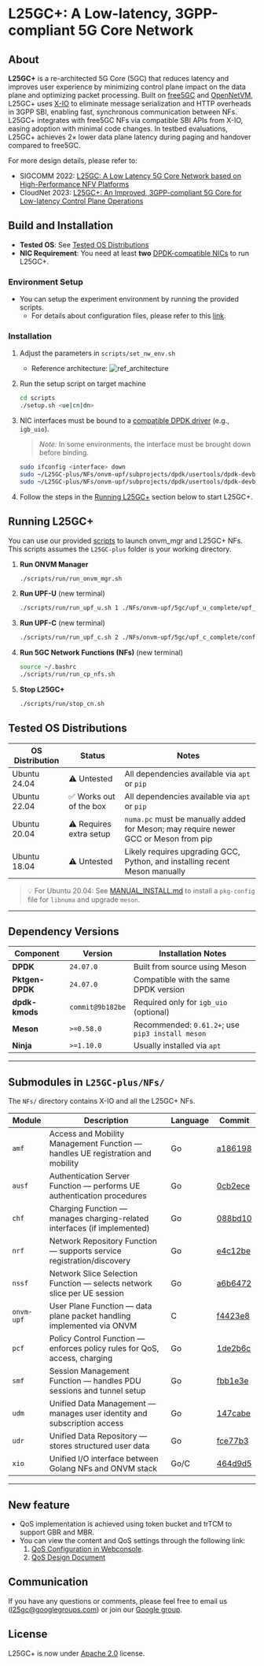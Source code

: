 # L25GC+: A Low-latency, 3GPP-compliant 5G Core Network
## About

**L25GC+** is a re-architected 5G Core (5GC) that reduces latency and improves user experience by minimizing control plane impact on the data plane and optimizing packet processing. Built on [free5GC](https://free5gc.org/forum/) and [OpenNetVM](https://sdnfv.github.io/onvm/), L25GC+ uses [X-IO](https://shixiongqi.github.io/_pages/papers/xio-netsoft23.pdf) to eliminate message serialization and HTTP overheads in 3GPP SBI, enabling fast, synchronous communication between NFs. L25GC+ integrates with free5GC NFs via compatible SBI APIs from X-IO, easing adoption with minimal code changes. In testbed evaluations, L25GC+ achieves 2× lower data plane latency during paging and handover compared to free5GC.

For more design details, please refer to:
- SIGCOMM 2022: [L25GC: A Low Latency 5G Core Network based on High-Performance NFV Platforms](docs/papers/l25gc.pdf)
- CloudNet 2023: [L25GC+: An Improved, 3GPP-compliant 5G Core for Low-latency Control Plane Operations](docs/papers/l25gc+.pdf)


## Build and Installation
- **Tested OS**: See [Tested OS Distributions](#tested-os-distributions)
- **NIC Requirement**: You need at least **two** [DPDK-compatible NICs](https://core.dpdk.org/supported/nics/) to run L25GC+. 

### Environment Setup
- You can setup the experiment environment by running the provided scripts.
    - For details about configuration files, please refer to this [link](./docs/config/README.md).

### Installation
1. Adjust the parameters in `scripts/set_nw_env.sh`
    - Reference architecture:
        ![ref_architecture](./docs/config/ref_architecture.png)
2. Run the setup script on target machine
    ```bash
    cd scripts
    ./setup.sh <ue|cn|dn>
    ```

3. NIC interfaces must be bound to a [compatible DPDK driver](https://core.dpdk.org/supported/nics/) (e.g., `igb_uio`).  
    > *Note:* In some environments, the interface must be brought down before binding.

    ```bash
    sudo ifconfig <interface> down
    sudo ~/L25GC-plus/NFs/onvm-upf/subprojects/dpdk/usertools/dpdk-devbind.py -s
    sudo ~/L25GC-plus/NFs/onvm-upf/subprojects/dpdk/usertools/dpdk-devbind.py -b igb_uio <PCIe addr>
    ```

3. Follow the steps in the [Running L25GC+](#running-l25gc) section below to start L25GC+.


## Running L25GC+
You can use our provided [scripts](scripts/run/) to launch onvm_mgr and L25GC+ NFs. This scripts assumes the `L25GC-plus` folder is your working directory.

1. **Run ONVM Manager**
    ```bash
    ./scripts/run/run_onvm_mgr.sh
    ```
2. **Run UPF-U** (new terminal)
    ```bash
    ./scripts/run/run_upf_u.sh 1 ./NFs/onvm-upf/5gc/upf_u_complete/upf_u.txt
    ```
3. **Run UPF-C** (new terminal)
    ```bash
    ./scripts/run/run_upf_c.sh 2 ./NFs/onvm-upf/5gc/upf_c_complete/config/upfcfg.yaml
    ```
4. **Run 5GC Network Functions (NFs)** (new terminal)
    ```bash
    source ~/.bashrc
    ./scripts/run/run_cp_nfs.sh
    ```
5. **Stop L25GC+**
    ```bash
    ./scripts/run/stop_cn.sh
    ```

## Tested OS Distributions

| OS Distribution | Status                        | Notes                                                                                |
| --------------- | ----------------------------- | ------------------------------------------------------------------------------------ |
| Ubuntu 24.04    | ⚠️ Untested                   | All dependencies available via `apt` or `pip` |
| Ubuntu 22.04    | ✅ Works out of the box        | All dependencies available via `apt` or `pip`                                        |
| Ubuntu 20.04    | ⚠️ Requires extra setup       | `numa.pc` must be manually added for Meson; may require newer GCC or Meson from pip  |
| Ubuntu 18.04    | ⚠️ Untested                   | Likely requires upgrading GCC, Python, and installing recent Meson manually |

> 💡 For Ubuntu 20.04: See [MANUAL_INSTALL.md](./MANUAL_INSTALL.md#additional-setups-on-ubuntu-2004) to install a `pkg-config` file for `libnuma` and upgrade `meson`.

---

## Dependency Versions

| Component       | Version          | Installation Notes                               |
| --------------- | ---------------- | ------------------------------------------------ |
| **DPDK**        | `24.07.0`        | Built from source using Meson                    |
| **Pktgen-DPDK** | `24.07.0`        | Compatible with the same DPDK version            |
| **dpdk-kmods**  | `commit@9b182be` | Required only for `igb_uio` (optional)           |
| **Meson**       | `>=0.58.0`       | Recommended: `0.61.2+`; use `pip3 install meson` |
| **Ninja**       | `>=1.10.0`       | Usually installed via `apt`                      |

---

## Submodules in `L25GC-plus/NFs/`

The `NFs/` directory contains X-IO and all the L25GC+ NFs.

| Module      | Description                                                                 | Language | Commit   |
|-------------|-----------------------------------------------------------------------------|----------|----------|
| `amf`       | Access and Mobility Management Function — handles UE registration and mobility | Go       | [a186198](https://github.com/nycu-ucr/amf/tree/a18619862a3b97170e02563f53374407481dcded) |
| `ausf`      | Authentication Server Function — performs UE authentication procedures     | Go       | [0cb2ece](https://github.com/nycu-ucr/ausf/tree/0cb2ece6cfca7e1f0ccbbdafc9dd366d270b6ef9) |
| `chf`       | Charging Function — manages charging-related interfaces (if implemented)   | Go       | [088bd10](https://github.com/nycu-ucr/chf/tree/088bd10a8c26e147d8a8d2985d0a68e12085471d) |
| `nrf`       | Network Repository Function — supports service registration/discovery      | Go       | [e4c12be](https://github.com/nycu-ucr/nrf/tree/e4c12be661f5cc8f42b4870446e52bb8ad76de9b) |
| `nssf`      | Network Slice Selection Function — selects network slice per UE session    | Go       | [a6b6472](https://github.com/nycu-ucr/nssf/tree/a6b6472d5e1e86e6ea6ddb778daa278e5c60a472) |
| `onvm-upf`  | User Plane Function — data plane packet handling implemented via ONVM      | C        | [f4423e8](https://github.com/nycu-ucr/onvm-upf/tree/f4423e85a24ea65f2d8445499a06c054ea835a57) |
| `pcf`       | Policy Control Function — enforces policy rules for QoS, access, charging  | Go       | [1de2b6c](https://github.com/nycu-ucr/pcf/tree/1de2b6c8e83fe7cbc46a66ea18df799d7078661f) |
| `smf`       | Session Management Function — handles PDU sessions and tunnel setup        | Go       | [fbb1e3e](https://github.com/nycu-ucr/smf/tree/fbb1e3ea058c0f8c5649e0560f54c765ab057da5) |
| `udm`       | Unified Data Management — manages user identity and subscription access    | Go       | [147cabe](https://github.com/nycu-ucr/udm/tree/147cabe7f06dec8245242f72c0c220bf381bae78) |
| `udr`       | Unified Data Repository — stores structured user data                      | Go       | [fce77b3](https://github.com/nycu-ucr/udr/tree/fce77b3b89099cdc09aef227fc509829bbb575d3) |
| `xio`       | Unified I/O interface between Golang NFs and ONVM stack                    | Go/C     | [464d9d5](https://github.com/nycu-ucr/onvmpoller/tree/464d9d55591fc0a820afde70c70bc0bb1f621c75) |


---

## New feature 
- QoS implementation is achieved using token bucket and trTCM to support GBR and MBR.
- You can view the content and QoS settings through the following link: 
    1. [QoS Configuration in Webconsole](./docs/webconsole/README.md).
    2. [QoS Design Document](./docs/qos/README.md)

## Communication ##
If you have any questions or comments, please feel free to email us (l25gc@googlegroups.com) or join our [Google group](https://groups.google.com/g/l25gc/).

## License
L25GC+ is now under [Apache 2.0](https://github.com/nycu-ucr/L25GC-plus/blob/main/LICENSE) license.
